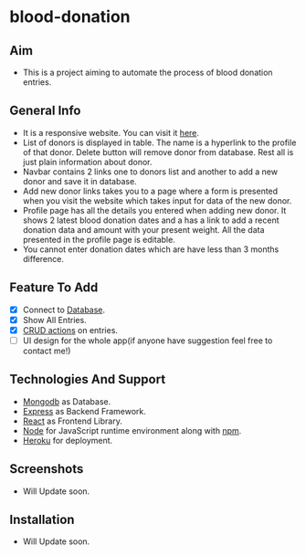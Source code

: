 # blood-donation

## Aim
- This is a project aiming to automate the process of blood donation entries.

## General Info
- It is a responsive website. You can visit it [here](https://blood-donation45.herokuapp.com/).
- List of donors is displayed in table. The name is a hyperlink to the profile of that donor. Delete button will remove donor from database. Rest all is just plain information about donor.
- Navbar contains 2 links one to donors list and another to add a new donor and save it in database.
- Add new donor links takes you to a page where a form is presented when you visit the website which takes input for data of the new donor.
- Profile page has all the details you entered when adding new donor. It shows 2 latest blood donation dates and a has a link to add a recent donation data and amount with your present weight. All the data presented in the profile page is editable.
- You cannot enter donation dates which are have less than 3 months difference.

## Feature To Add
- [x] Connect to [Database](https://en.wikipedia.org/wiki/Database).
- [x] Show All Entries.
- [x] [CRUD actions](https://en.wikipedia.org/wiki/Create,_read,_update_and_delete) on entries.
- [ ] UI design for the whole app(if anyone have suggestion feel free to contact me!)

## Technologies And Support
- [Mongodb](https://www.mongodb.com/3) as Database.
- [Express](https://expressjs.com/) as Backend Framework.
- [React](https://reactjs.org/) as Frontend Library.
- [Node](https://nodejs.dev/) for JavaScript runtime environment along with [npm](https://www.npmjs.com/).
- [Heroku](https://www.heroku.com/) for deployment.

## Screenshots
- Will Update soon.

## Installation
- Will Update soon.
